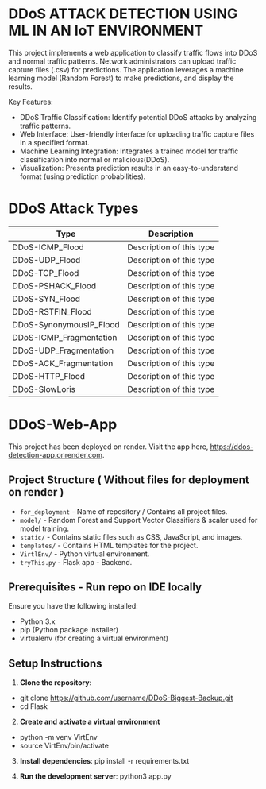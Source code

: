 # DDoS ATTACK DETECTION USING ML IN AN IoT ENVIRONMENT

This project implements a web application to classify traffic flows into DDoS and normal traffic patterns. 
Network administrators can upload traffic capture files (.csv) for predictions. The application leverages a machine learning model (Random Forest)  to make predictions,
and display the results.

Key Features:

- DDoS Traffic Classification: Identify potential DDoS attacks by analyzing traffic patterns.
- Web Interface: User-friendly interface for uploading traffic capture files in a specified format.
- Machine Learning Integration: Integrates a trained model for traffic classification into normal or malicious(DDoS).
- Visualization: Presents prediction results in an easy-to-understand format (using prediction probabilities).

# DDoS Attack Types

| Type                   | Description               |
|------------------------|---------------------------|
| DDoS-ICMP_Flood        | Description of this type  |
| DDoS-UDP_Flood         | Description of this type  |
| DDoS-TCP_Flood         | Description of this type  |
| DDoS-PSHACK_Flood      | Description of this type  |
| DDoS-SYN_Flood         | Description of this type  |
| DDoS-RSTFIN_Flood      | Description of this type  |
| DDoS-SynonymousIP_Flood| Description of this type  |
| DDoS-ICMP_Fragmentation| Description of this type  |
| DDoS-UDP_Fragmentation | Description of this type  |
| DDoS-ACK_Fragmentation | Description of this type  |
| DDoS-HTTP_Flood        | Description of this type  |
| DDoS-SlowLoris         | Description of this type  |

# DDoS-Web-App

This project has been deployed on render. Visit the app here, https://ddos-detection-app.onrender.com.

## Project Structure ( Without files for deployment on render )

- `for_deployment` - Name of repository / Contains all project files.
- `model/` - Random Forest and Support Vector Classifiers & scaler used for model training.
- `static/` - Contains static files such as CSS, JavaScript, and images.
- `templates/` - Contains HTML templates for the project.
- `VirtlEnv/` - Python virtual environment.
- `tryThis.py` - Flask app - Backend.

## Prerequisites - Run repo on IDE locally 

Ensure you have the following installed:

- Python 3.x
- pip (Python package installer)
- virtualenv (for creating a virtual environment)

## Setup Instructions

1. **Clone the repository**:

- git clone https://github.com/username/DDoS-Biggest-Backup.git
- cd Flask

2. **Create and activate a virtual environment**

- python -m venv VirtEnv
- source VirtEnv/bin/activate

3. **Install dependencies**:
   pip install -r requirements.txt

4. **Run the development server**:
   python3 app.py
